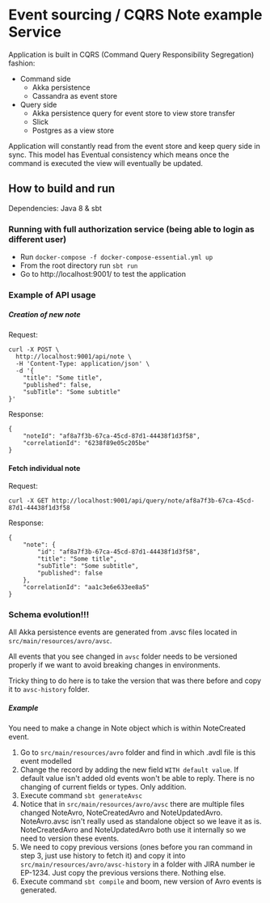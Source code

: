 # Event sourcing / CQRS Note example Service

Application is built in CQRS (Command Query Responsibility Segregation) fashion:
- Command side
    - Akka persistence
    - Cassandra as event store
- Query side
    - Akka persistence query for event store to view store transfer
    - Slick
    - Postgres as a view store

Application will constantly read from the event store and keep query side in sync. This model has Eventual consistency which means once the command is executed the view will eventually be updated. 

## How to build and run

Dependencies: Java 8 & sbt

### Running with full authorization service (being able to login as different user)

- Run `docker-compose -f docker-compose-essential.yml up`
- From the root directory run `sbt run`
- Go to http://localhost:9001/ to test the application

### Example of API usage

##### Creation of new note
Request:

    curl -X POST \
      http://localhost:9001/api/note \
      -H 'Content-Type: application/json' \
      -d '{
    	"title": "Some title",
    	"published": false,
    	"subTitle": "Some subtitle"
    }'

Response:

    {
        "noteId": "af8a7f3b-67ca-45cd-87d1-44438f1d3f58",
        "correlationId": "6238f89e05c205be"
    }

#### Fetch individual note
Request:

    curl -X GET http://localhost:9001/api/query/note/af8a7f3b-67ca-45cd-87d1-44438f1d3f58

Response:

    {
        "note": {
            "id": "af8a7f3b-67ca-45cd-87d1-44438f1d3f58",
            "title": "Some title",
            "subTitle": "Some subtitle",
            "published": false
        },
        "correlationId": "aa1c3e6e633ee8a5"
    }


### Schema evolution!!!

All Akka persistence events are generated from .avsc files located in `src/main/resources/avro/avsc`. 

All events that you see changed in `avsc` folder needs to be versioned properly if we want to avoid breaking changes in environments.

Tricky thing to do here is to take the version that was there before and copy it to `avsc-history` folder.

##### Example

You need to make a change in Note object which is within NoteCreated event. 

1. Go to `src/main/resources/avro` folder and find in which .avdl file is this event modelled 
2. Change the record by adding the new field `WITH default value`. If default value isn't added old events won't be able to reply. There is no changing of current fields or types. Only addition.
3. Execute command `sbt generateAvsc`
4. Notice that in `src/main/resources/avro/avsc` there are multiple files changed NoteAvro, NoteCreatedAvro and NoteUpdatedAvro. NoteAvro.avsc isn't really used as standalone object so we leave it as is. NoteCreatedAvro and NoteUpdatedAvro both use it internally so we need to version these events.
5. We need to copy previous versions (ones before you ran command in step 3, just use history to fetch it) and copy it into `src/main/resources/avro/avsc-history` in a folder with JIRA number ie EP-1234. Just copy the previous versions there. Nothing else.
6. Execute command `sbt compile` and boom, new version of Avro events is generated.
